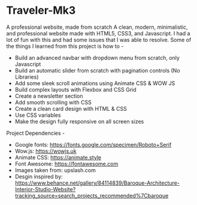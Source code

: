 # Traveler-Mk3
A professional website, made from scratch
A clean, modern, minimalistic, and professional website made with HTML5, CSS3, and Javascript. I had a lot of fun with this and had some issues that I was able to resolve. Some of the things I learned from this project is how to -

- Build an advanced navbar with dropdown menu from scratch, only Javascript
- Build an automatic slider from scratch with pagination controls (No Libraries)
- Add some sleek scroll animations using Animate CSS & WOW JS
- Build complex layouts with Flexbox and CSS Grid
- Create a newsletter section
- Add smooth scrolling with CSS
- Create a clean card design with HTML & CSS
- Use CSS variables
- Make the design fully responsive on all screen sizes

Project Dependencies -
- Google fonts: https://fonts.google.com/specimen/Roboto+Serif
- Wow.js: https://wowjs.uk
- Animate CSS: https://animate.style
- Font Awesome: https://fontawesome.com
- Images taken from: upslash.com
- Desgin inspired by:  https://www.behance.net/gallery/84114839/Baroque-Architecture-Interior-Studio-Website?tracking_source=search_projects_recommended%7Cbaroque
